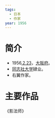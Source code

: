 ```yaml
---
tags:
  - 日本
  - 作家
year: 1956
---
```

# 简介

- 1956[.2.23](2024-02-23.md)，[大阪府](大阪府.md)。
- [同志社大学](同志社大学.md)肄业。
- 右翼作家。
# 主要作品

《影法师》